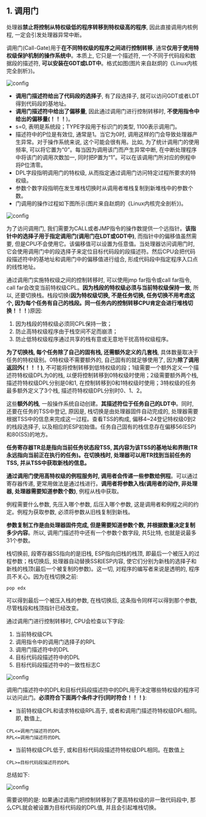 ## 1. 调用门

处理器**禁止将控制从特权级低的程序转移到特权级高的程序**, 因此直接调用内核例程, 一定会引发处理器异常中断。

调用门(Call-Gate)用于**在不同特权级的程序之间进行控制转移**, 通常**仅用于使用特权级保护机制的操作系统中**。本质上, 它只是一个描述符, 一个不同于代码段和数据段的描述符, **可以安装在GDT或LDT中**。格式如图(图片来自赵炯的《Linux内核完全剖析》)。

![config](images/9.png)

- **调用门描述符给出了代码段的选择子**, 有了段选择子, 就可以访问GDT或者LDT得到代码段的基地址。
- **调用门描述符中给出了偏移量**, 因此通过调用门进行控制转移时, **不使用指令中给出的偏移量(！！！**)。
- s=0, 表明是系统段；TYPE字段用于标识门的类型, 1100表示调用门。
- 描述符中的P位是有效位, 通常是1。当它为0时, 调用这样的门会导致处理器产生异常。对于操作系统来说, 这个可能会很有用。比如, 为了统计调用门的使用频率,  可以将它置为“0”。每当因为调用该门而产生异常中断, 在中断处理程序中将该门的调用次数加一, 同时把P置为“1”。可以在该调用门所对应的例程中将P位清零。
- DPL字段指明调用门的特权级, 从而指定通过调用门访问特定过程所要求的特权级。
- 参数个数字段指明在发生堆栈切换时从调用者堆栈复制到新堆栈中的参数个数。
- 门调用的操作过程如下图所示(图片来自赵炯的《Linux内核完全剖析》)。

![config](images/10.png)

为了访问调用门, 我们需要为CALL或者JMP指令的操作数提供一个远指针。**该指针中的选择子用于指定调用门(调用门在LDT或GDT中)**, 而指针中的偏移值虽然需要, 但是CPU不会使用它。该偏移值可以设置为任意值。当处理器访问调用门时, 它会使用调用门中的段选择子来定位目标代码段的段描述符。然后CPU会把代码段描述符中的基地址和调用门中的偏移值进行组合, 形成代码段中指定程序入口点的线性地址。

通过调用门实施特权级之间的控制转移时, 可以使用jmp far指令或call far指令, call far会改变当前特权级CPL。**因为栈段的特权级必须与当前特权级保持一致**, 所以, 还要切换栈。栈段切换(**因为特权级切换, 不是任务切换, 任务切换不用考虑这个, 因为每个任务有自己的栈段。同一任务内的控制转移CPU肯定会进行堆栈切换！！！**)原因: 

1. 因为栈段的特权级必须同CPL保持一致； 
2. 防止高特权级程序由于栈空间不足而崩溃； 
3. 防止低特权级程序通过共享的栈有意或无意地干扰高特权级程序。

**为了切换栈, 每个任务除了自己的固有栈, 还需额外定义的几套栈**, 具体数量取决于任务的特权级别。0特权级不需要额外的, 自己固有的就足够使用了, 因为**除了调用返回外(！！！)**, 不可能将控制转移到低特权级的段；1级需要一个额外定义一个描述符特权级DPL为0的栈, 以便将控制转移到0特权级时使用；2级需要额外两个栈, 描述符特权级DPL分别是0和1, 在控制转移到0和1特权级时使用；3特权级的任务最多额外定义了3个栈, 描述符特权级DPL分别时0、1、2。

这些**额外的栈**, 一般操作系统自动创建。**其描述符位于任务自己的LDT中**。同时, 还要在任务的TSS中登记, 原因是, 栈切换是由处理器固件自动完成的, 处理器需要根据TSS中的信息来完成这一过程。查看TSS的构成, 偏移4~24登记特权级0到2的栈段选择子, 以及相应的ESP初始值。任务自己固有的栈信息存在偏移56(ESP)和80(SS)的地方。

**任务寄存器TR总是指向当前任务状态段TSS, 其内容为该TSS的基地址和界限(TR永远指向当前正在执行的任务)。在切换栈时, 处理器可以用TR找到当前任务的TSS, 并从TSS中获取新栈的信息。**

**通过调用门使用高特权级的例程服务时, 调用者会传递一些参数给例程**。可以通过寄存器传递, 更常用做法是通过栈进行。**调用者将参数入栈(调用者的动作, 非处理器, 处理器需要知道参数个数)**, 例程从栈中获取。

例程需要什么参数, 先压入哪个参数, 后压入哪个参数, 这是调用者和例程之间的约定。例程为获取参数, 必须将参数从旧栈复制到新栈。

**参数复制工作是由处理器固件完成, 但是需要知道参数个数, 并根据数量决定复制多少内容**。所以, 调用门描述符中还有一个参数个数字段, 共5比特, 也就是说最多31个参数。

栈切换前, 段寄存器SS指向的是旧栈, ESP指向旧栈的栈顶, 即最后一个被压入的过程参数；栈切换后, 处理器自动替换SS和ESP内容, 使它们分别为新栈的选择子和新栈的栈顶(最后一个被复制的参数)。这一切, 对程序的编写者来说是透明的, 程序员不关心。因为在栈切换之前: 

```
pop edx
```

可以得到最后一个被压入栈的参数, 在栈切换后, 这条指令同样可以得到那个参数, 尽管栈段和栈顶指针已经改变。

通过调用门进行控制转移时, CPU会检查以下字段:  

1. 当前特权级CPL 
2. 调用指令中的调用门选择子的RPL 
3. 调用门描述符中的DPL 
4. 目标代码段描述符中的DPL 
5. 目标代码段描述符中的一致性标志C

![config](images/12.png)

调用门描述符中的DPL和目标代码段描述符中的DPL用于决定哪些特权级的程序可以访问此门。**必须符合下面两个条件才行(同时符合！！！)**: 

- 当前特权级CPL和请求特权级RPL高于, 或者和调用门描述符特权级DPL相同。即, 数值上, 
 
```
CPL<=调用门描述符的DPL
RPL<=调用门描述符的DPL
```

- 当前特权级CPL低于, 或和目标代码段描述符特权级DPL相同。在数值上

```
CPL>=目标代码段描述符的DPL
```

总结如下: 

![config](images/11.png)

需要说明的是: 如果通过调用门把控制转移到了更高特权级的非一致代码段中, 那么CPL就会被设置为目标代码段的DPL值, 并且会引起堆栈切换。

